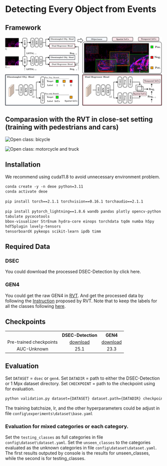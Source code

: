 # Detecting Every Object from Events
## Framework
![Framework](./git_figs/framework.png)

## Comparasion with the RVT in close-set setting (training with pedestrians and cars)
![Open class: bicycle](https://github.com/Hatins/DEOE/blob/main/gifs/bicycle.gif)

![Open class: motorcycle and truck](https://github.com/Hatins/DEOE/blob/main/gifs/truck_motorcar.gif)

## Installation
We recommend using cuda11.8 to avoid unnecessary environment problem.
```
conda create -y -n deoe python=3.11
conda activate deoe

pip install torch==2.1.1 torchvision==0.16.1 torchaudio==2.1.1

pip install pytorch_lightning==1.8.6 wandb pandas plotly opencv-python tabulate pycocotools
bbox-visualizer StrEnum hydra-core einops torchdata tqdm numba h5py hdf5plugin lovely-tensors
tensorboardX pykeops scikit-learn ipdb timm
```

## Required Data
### DSEC
You could download the processed DSEC-Detection by click here.

### GEN4
You could get the raw GEN4 in [RVT](https://github.com/uzh-rpg/RVT).
And get the processed data by following the [Instruction](https://github.com/uzh-rpg/RVT/blob/master/scripts/genx/README.md) proposed by RVT.
Note that to keep the labels for all the classes following [here](https://github.com/uzh-rpg/RVT/issues/4).

## Checkpoints
<table>
  <tr>
    <th style="text-align:center;"> </th>
    <th style="text-align:center;">DSEC-Detection</th>
    <th style="text-align:center;">GEN4</th>
  </tr>
  <tr>
    <td style="text-align:center;">Pre-trained checkpoints</td>
    <td style="text-align:center;"><a href="https://1drv.ms/u/c/93289205239bc375/EQue4dcG4M9Ggbu5dM-iOc0B1vGjEw8oGxSUFdPjUDgtnw?e=CaeBbl">download</a></td>
    <td style="text-align:center;"><a href="https://1drv.ms/u/c/93289205239bc375/EQue4dcG4M9Ggbu5dM-iOc0B1vGjEw8oGxSUFdPjUDgtnw?e=CaeBbl">download</a></td>
  </tr>
  <tr>
    <td style="text-align:center;">AUC-Unknown</td>
    <td style="text-align:center;">25.1</td>
    <td style="text-align:center;">23.3</td>
  </tr>
</table>

## Evaluation
Set `DATASET` = `dsec` or `gen4`.
Set `DATADIR` = path to either the DSEC-Detection or 1 Mpx dataset directory.
Set `CHECKPOINT` = path to the checkpoint using for evaluation. 
```Bash
python validation.py dataset={DATASET} dataset.path={DATADIR} checkpoint={CHECKPOINT} +experiment/dsec='base.yaml'
```
The training batchsize, lr, and the other hyperparameters could be adjust in file `config\experiments\dataset\base.yaml`

### Evaluation for mixed categories or each category.
Set the `testing_classes` as full categories in file `config\dataset\dataset.yaml`.
Set the `unseen_classes` to the categories evaluated as the unknown categories in file `config\dataset\dataset.yaml`.
The first results outputed by console is the results for unseen_classes, while the second is for testing_classes.



